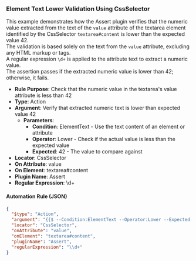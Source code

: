 ### Element Text Lower Validation Using CssSelector

This example demonstrates how the Assert plugin verifies that the numeric value extracted from the text of the `value` attribute of the textarea element identified by the CssSelector `textarea#content` is lower than the expected value 42.  
The validation is based solely on the text from the `value` attribute, excluding any HTML markup or tags.  
A regular expression `\d+` is applied to the attribute text to extract a numeric value.  
The assertion passes if the extracted numeric value is lower than 42; otherwise, it fails.

- **Rule Purpose**: Check that the numeric value in the textarea's value attribute is less than 42  
- **Type**: Action  
- **Argument**: Verify that extracted numeric text is lower than expected value 42  
  - **Parameters**:  
    - **Condition**: ElementText - Use the text content of an element or attribute  
    - **Operator**: Lower - Check if the actual value is less than the expected value  
    - **Expected**: 42 - The value to compare against  
- **Locator**: CssSelector  
- **On Attribute**: value  
- **On Element**: textarea#content  
- **Plugin Name**: Assert  
- **Regular Expression**: \d+

#### Automation Rule (JSON)

```json
{
  "$type": "Action",
  "argument": "{{$ --Condition:ElementText --Operator:Lower --Expected:42}}",
  "locator": "CssSelector",
  "onAttribute": "value",
  "onElement": "textarea#content",
  "pluginName": "Assert",
  "regularExpression": "\\d+"
}
```
